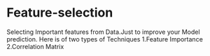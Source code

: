 # Feature-selection
Selecting Important features from Data.Just to improve your Model prediction.
Here is of two types of Techniques
1.Feature Importance
2.Correlation Matrix
